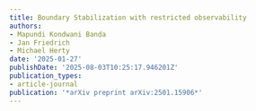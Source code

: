 ```yaml
---
title: Boundary Stabilization with restricted observability
authors:
- Mapundi Kondwani Banda
- Jan Friedrich
- Michael Herty
date: '2025-01-27'
publishDate: '2025-08-03T10:25:17.946201Z'
publication_types:
- article-journal
publication: '*arXiv preprint arXiv:2501.15906*'
---
```

